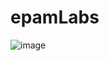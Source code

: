 # epamLabs
![image](https://user-images.githubusercontent.com/42123180/78512617-ea787880-77ae-11ea-9876-3366fd233055.png)

